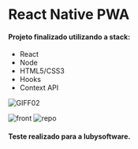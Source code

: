 # React Native PWA
#### Projeto finalizado utilizando a stack:

* React
* Node
* HTML5/CSS3
* Hooks
* Context API

![GIFF02](https://user-images.githubusercontent.com/68708850/100691117-c03f8080-3366-11eb-8a7f-a8d8b1548e95.gif)

![front](https://user-images.githubusercontent.com/68708850/100255754-b101a280-2f22-11eb-8c28-eb70f0a06410.png)
![repo](https://user-images.githubusercontent.com/68708850/100255759-b232cf80-2f22-11eb-90c4-f34e492dec05.png)



#### Teste realizado para a lubysoftware.
